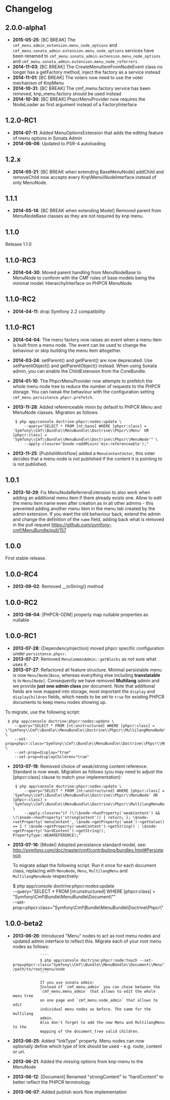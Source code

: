 Changelog
=========

2.0.0-alpha1
------------

* **2015-05-25**: [BC BREAK] The `cmf_menu.admin_extension.menu_node_options` and `cmf_menu.sonata_admin.extension.menu_node_options` services have been renamed to `cmf_menu.sonata_admin.extension.menu_node_options` and `cmf_menu.sonata_admin.extension.menu_node_referrers`
* **2014-11-03**: [BC BREAK] The CreateMenuItemFromNodeEvent class no longer has a getFactory method, inject the factory as a service instead
* **2014-11-01**: [BC BREAK] The voters now need to use the voter mechanism of KnpMenu
* **2014-10-31**: [BC BREAK] The cmf_menu.factory service has been removed, knp_menu.factory should be used instead
* **2014-10-30**: [BC BREAK] PhpcrMenuProvider now requires the NodeLoader as first argument instead of a FactoryInterface

1.2.0-RC1
---------

* **2014-07-11**: Added MenuOptionsExtension that adds the editing feature of menu options in Sonata Admin
* **2014-06-06**: Updated to PSR-4 autoloading

1.2.x
-----

* **2014-05-21**: [BC BREAK when extending BaseMenuNode] addChild and
  removeChild now accepts every Knp\Menu\NodeInterface instead of only
  MenuNode.

1.1.1
-----

* **2014-05-14**: [BC BREAK when extending Model] Removed parent from
  MenuNodeBase classes as they are not required by knp menu.

1.1.0
-----

Release 1.1.0

1.1.0-RC3
---------

* **2014-04-30**: Moved parent handling from MenuNodeBase to MenuNode to conform
  with the CMF rules of base models being the minimal model. HierarchyInterface
  on PHPCR MenuNode.

1.1.0-RC2
---------

* **2014-04-11**: drop Symfony 2.2 compatibility

1.1.0-RC1
---------

* **2014-04-04**: The menu factory now raises an event when a menu item is
  built from a menu node. The event can be used to change the behaviour or
  skip building the menu item altogether.

* **2014-03-24**: setParent() and getParent() are now deprecated.
  Use setParentObject() and getParentObject() instead.
  When using Sonata admin, you can enable the ChildExtension from the CoreBundle.

* **2014-01-10**: The PhpcrMenuProvider now attempts to prefetch the whole menu
  node tree to reduce the number of requests to the PHPCR storage. You can
  tweak the behaviour with the configuration setting
  `cmf_menu.persistence.phpcr.prefetch`.

* **2013-11-28**: Added referenceable mixin by default to PHPCR Menu and
  MenuNode classes. Migration as follows:

       $ php app/console doctrine:phpcr:nodes:update \
           --query="SELECT * FROM [nt:base] WHERE [phpcr:class] = 'Symfony\\Cmf\\Bundle\\MenuBundle\\Doctrine\\Phpcr\\Menu' OR [phpcr:class] = 'Symfony\\Cmf\\Bundle\\MenuBundle\\Doctrine\\Phpcr\\MenuNode'" \
           --apply-closure="$node->addMixin('mix:referenceable');"

* **2013-11-25**: [PublishWorkflow] added a `MenuContentVoter`, this voter
  decides that a menu node is not published if the content it is pointing to is
  not published.

1.0.1
-----

* **2013-10-29**: Fix MenuNodeReferrersExtension to also work when adding an
  additional menu item if there already exists one. Allow to edit the menu item
  name even after creation as in all other admins - this prevented adding
  another menu item in the menu tab created by the admin extension. If you want
  the old behaviour back, extend the admin and change the definition of the
  `name` field, adding back what is removed in the pull request
  https://github.com/symfony-cmf/MenuBundle/pull/157

1.0.0
-----

First stable release.

1.0.0-RC4
---------

* **2013-09-02**: Removed __toString() method

1.0.0-RC2
---------

* **2013-08-04**: [PHPCR-ODM] properly map nullable properties as nullable

1.0.0-RC1
---------

* **2013-07-28**: [DependencyInjection] moved phpcr specific configuration
  under `persistence.phpcr`.
* **2013-07-27**: Removed `MenuCommonAdmin::getBlocks` as not sure what uses it.
* **2013-07-27**: Refactored all feature structure. Minimal persistable menu is
 now `Menu[Node]Base`, whereas everything else including **translatable** is
 in `Menu[Node]`. Consequently we have removed **Multilang** admin and we
 provide **just one admin class** per document.
 Note that additional fields are now mapped into storage, most important the
 `display` and `displayChildren` fields, which needs to be set to `true` for
 existing PHPCR documents to keep menu nodes showing up.

 To migrate, use the following script:

     $ php app/console doctrine:phpcr:nodes:update \
        --query="SELECT * FROM [nt:unstructured] WHERE [phpcr:class] = \"Symfony\\Cmf\\Bundle\\MenuBundle\\Doctrine\\Phpcr\\MultilangMenuNode\"" \
        --set-prop=phpcr:class="Symfony\\Cmf\\Bundle\\MenuBundle\\Doctrine\\Phpcr\\MenuNode" \
        --set-prop=display="true"
        --set-prop=displayChildren="true"

* **2013-07-19**: Removed choice of weak/strong content reference. Standard is now weak. Migration
  as follows (you may need to adjust the [phpcr:class] clause to match your implementation):

       $ php app/console doctrine:phpcr:nodes:update \
           --query="SELECT * FROM [nt:unstructured] WHERE [phpcr:class] = 'Symfony\\Cmf\\Bundle\\MenuBundle\\Doctrine\\Phpcr\\MenuNode' OR [phpcr:class] = 'Symfony\\Cmf\\Bundle\\MenuBundle\\Doctrine\\Phpcr\\MultilangMenuNode'" \
           --apply-closure="if (\!\$node->hasProperty('weakContent') && \!\$node->hasProperty('strongContent')) { return; }; \$node->setProperty('menuContent', \$node->getProperty('weak')->getValue() == 1 ? \$node->getProperty('weakContent')->getString() : \$node->getProperty('hardContent')->getString(), PropertyType::WEAKREFERENCE);"

* **2013-07-16**: [Model] Adopted persistance standard model, see: http://symfony.com/doc/master/cmf/contributing/bundles.html#Persistence.

  To migrate adapt the following script. Run it once for each document class, replacing <documentClass> with `MenuNode`, `Menu`, `MultilangMenu` and `MultilangMenuNode` respectively:

    $ php app/console doctrine:phpcr:nodes:update \
        --query="SELECT * FROM [nt:unstructured] WHERE [phpcr:class] = \"Symfony\\Cmf\\Bundle\\MenuBundle\\Document\\<documentClass>\"" \
        --set-prop=phpcr:class="Symfony\\Cmf\\Bundle\\MenuBundle\\Doctrine\\Phpcr\\<documentClass>"

1.0.0-beta2
-----------

* **2013-06-26**: Introduced "Menu" nodes to act as root menu nodes and updated
                  admin interface to reflect this. Migrate each of your root
                  menu nodes as follows:

                  ````
                  $ php app/console doctrine:phpcr:node:touch --set-prop=phpcr:class="Symfony\\Cmf\\Bundle\\MenuBUndle\\Document\\Menu" /path/to/root/menu/node
                  ````

                  If you use sonata admin:
                  Instead of `cmf_menu.admin` you can chose between the
                  `cmf_menu.menu_admin` that allows to edit the whole menu tree
                  on one page and `cmf_menu.node_admin` that allows to edit
                  individual menu nodes as before. The same for the multilang
                  admin.
                  Also don't forget to add the new Menu and MultilangMenu to the
                  mapping of the document_tree valid children.
* **2013-06-25**: Added "linkType" property. Menu nodes can now optionally
                  define which type of link should be used - e.g. route,
                  content or uri.
* **2013-06-21**: Added the missing options from knp-menu to the MenuNode
* **2013-06-12**: [Document] Renamed "strongContent" to "hardContent" to better
                  reflect the PHPCR terminology
* **2013-06-07**: Added publish work flow implementation
